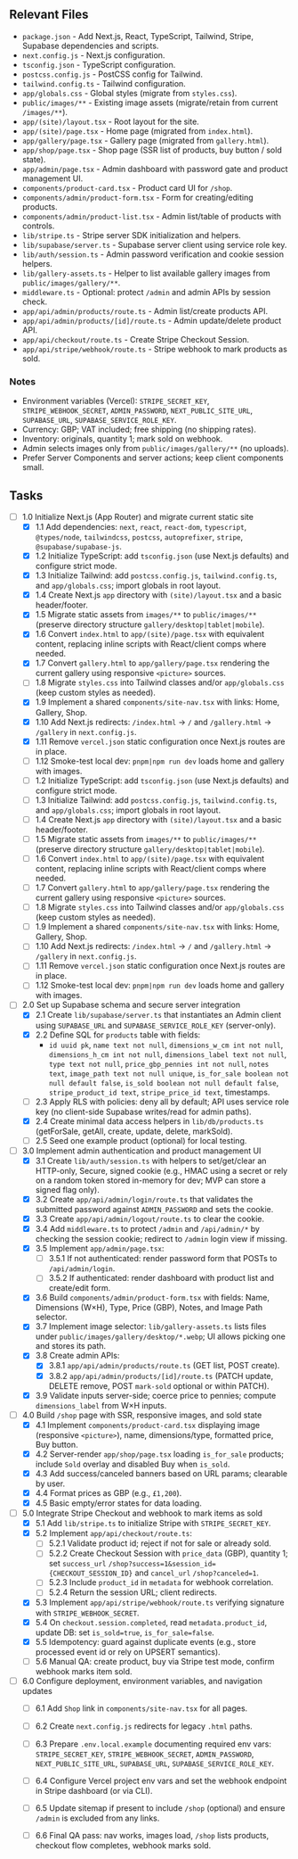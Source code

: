 ## Relevant Files

- `package.json` - Add Next.js, React, TypeScript, Tailwind, Stripe, Supabase dependencies and scripts.
- `next.config.js` - Next.js configuration.
- `tsconfig.json` - TypeScript configuration.
- `postcss.config.js` - PostCSS config for Tailwind.
- `tailwind.config.ts` - Tailwind configuration.
- `app/globals.css` - Global styles (migrate from `styles.css`).
- `public/images/**` - Existing image assets (migrate/retain from current `/images/**`).
- `app/(site)/layout.tsx` - Root layout for the site.
- `app/(site)/page.tsx` - Home page (migrated from `index.html`).
- `app/gallery/page.tsx` - Gallery page (migrated from `gallery.html`).
- `app/shop/page.tsx` - Shop page (SSR list of products, buy button / sold state).
- `app/admin/page.tsx` - Admin dashboard with password gate and product management UI.
- `components/product-card.tsx` - Product card UI for `/shop`.
- `components/admin/product-form.tsx` - Form for creating/editing products.
- `components/admin/product-list.tsx` - Admin list/table of products with controls.
- `lib/stripe.ts` - Stripe server SDK initialization and helpers.
- `lib/supabase/server.ts` - Supabase server client using service role key.
- `lib/auth/session.ts` - Admin password verification and cookie session helpers.
- `lib/gallery-assets.ts` - Helper to list available gallery images from `public/images/gallery/**`.
- `middleware.ts` - Optional: protect `/admin` and admin APIs by session check.
- `app/api/admin/products/route.ts` - Admin list/create products API.
- `app/api/admin/products/[id]/route.ts` - Admin update/delete product API.
- `app/api/checkout/route.ts` - Create Stripe Checkout Session.
- `app/api/stripe/webhook/route.ts` - Stripe webhook to mark products as sold.

### Notes

- Environment variables (Vercel): `STRIPE_SECRET_KEY`, `STRIPE_WEBHOOK_SECRET`, `ADMIN_PASSWORD`, `NEXT_PUBLIC_SITE_URL`, `SUPABASE_URL`, `SUPABASE_SERVICE_ROLE_KEY`.
- Currency: GBP; VAT included; free shipping (no shipping rates).
- Inventory: originals, quantity 1; mark sold on webhook.
- Admin selects images only from `public/images/gallery/**` (no uploads).
- Prefer Server Components and server actions; keep client components small.

## Tasks

- [ ] 1.0 Initialize Next.js (App Router) and migrate current static site
  - [x] 1.1 Add dependencies: `next`, `react`, `react-dom`, `typescript`, `@types/node`, `tailwindcss`, `postcss`, `autoprefixer`, `stripe`, `@supabase/supabase-js`.
  - [x] 1.2 Initialize TypeScript: add `tsconfig.json` (use Next.js defaults) and configure strict mode.
  - [x] 1.3 Initialize Tailwind: add `postcss.config.js`, `tailwind.config.ts`, and `app/globals.css`; import globals in root layout.
  - [x] 1.4 Create Next.js `app` directory with `(site)/layout.tsx` and a basic header/footer.
  - [x] 1.5 Migrate static assets from `images/**` to `public/images/**` (preserve directory structure `gallery/desktop|tablet|mobile`).
  - [x] 1.6 Convert `index.html` to `app/(site)/page.tsx` with equivalent content, replacing inline scripts with React/client comps where needed.
  - [x] 1.7 Convert `gallery.html` to `app/gallery/page.tsx` rendering the current gallery using responsive `<picture>` sources.
  - [ ] 1.8 Migrate `styles.css` into Tailwind classes and/or `app/globals.css` (keep custom styles as needed).
  - [x] 1.9 Implement a shared `components/site-nav.tsx` with links: Home, Gallery, Shop.
  - [x] 1.10 Add Next.js redirects: `/index.html` -> `/` and `/gallery.html` -> `/gallery` in `next.config.js`.
  - [x] 1.11 Remove `vercel.json` static configuration once Next.js routes are in place.
  - [ ] 1.12 Smoke-test local dev: `pnpm|npm run dev` loads home and gallery with images.
  - [ ] 1.2 Initialize TypeScript: add `tsconfig.json` (use Next.js defaults) and configure strict mode.
  - [ ] 1.3 Initialize Tailwind: add `postcss.config.js`, `tailwind.config.ts`, and `app/globals.css`; import globals in root layout.
  - [ ] 1.4 Create Next.js `app` directory with `(site)/layout.tsx` and a basic header/footer.
  - [ ] 1.5 Migrate static assets from `images/**` to `public/images/**` (preserve directory structure `gallery/desktop|tablet|mobile`).
  - [ ] 1.6 Convert `index.html` to `app/(site)/page.tsx` with equivalent content, replacing inline scripts with React/client comps where needed.
  - [ ] 1.7 Convert `gallery.html` to `app/gallery/page.tsx` rendering the current gallery using responsive `<picture>` sources.
  - [ ] 1.8 Migrate `styles.css` into Tailwind classes and/or `app/globals.css` (keep custom styles as needed).
  - [ ] 1.9 Implement a shared `components/site-nav.tsx` with links: Home, Gallery, Shop.
  - [ ] 1.10 Add Next.js redirects: `/index.html` -> `/` and `/gallery.html` -> `/gallery` in `next.config.js`.
  - [ ] 1.11 Remove `vercel.json` static configuration once Next.js routes are in place.
  - [ ] 1.12 Smoke-test local dev: `pnpm|npm run dev` loads home and gallery with images.

- [ ] 2.0 Set up Supabase schema and secure server integration
  - [x] 2.1 Create `lib/supabase/server.ts` that instantiates an Admin client using `SUPABASE_URL` and `SUPABASE_SERVICE_ROLE_KEY` (server-only).
  - [x] 2.2 Define SQL for `products` table with fields:
    - `id uuid pk`, `name text not null`, `dimensions_w_cm int not null`, `dimensions_h_cm int not null`, `dimensions_label text not null`, `type text not null`, `price_gbp_pennies int not null`, `notes text`, `image_path text not null unique`, `is_for_sale boolean not null default false`, `is_sold boolean not null default false`, `stripe_product_id text`, `stripe_price_id text`, timestamps.
  - [ ] 2.3 Apply RLS with policies: deny all by default; API uses service role key (no client-side Supabase writes/read for admin paths).
  - [x] 2.4 Create minimal data access helpers in `lib/db/products.ts` (getForSale, getAll, create, update, delete, markSold).
  - [ ] 2.5 Seed one example product (optional) for local testing.

- [ ] 3.0 Implement admin authentication and product management UI
  - [x] 3.1 Create `lib/auth/session.ts` with helpers to set/get/clear an HTTP-only, Secure, signed cookie (e.g., HMAC using a secret or rely on a random token stored in-memory for dev; MVP can store a signed flag only).
  - [x] 3.2 Create `app/api/admin/login/route.ts` that validates the submitted password against `ADMIN_PASSWORD` and sets the cookie.
  - [x] 3.3 Create `app/api/admin/logout/route.ts` to clear the cookie.
  - [x] 3.4 Add `middleware.ts` to protect `/admin` and `/api/admin/*` by checking the session cookie; redirect to `/admin` login view if missing.
  - [x] 3.5 Implement `app/admin/page.tsx`:
    - [ ] 3.5.1 If not authenticated: render password form that POSTs to `/api/admin/login`.
    - [ ] 3.5.2 If authenticated: render dashboard with product list and create/edit form.
  - [x] 3.6 Build `components/admin/product-form.tsx` with fields: Name, Dimensions (W×H), Type, Price (GBP), Notes, and Image Path selector.
  - [x] 3.7 Implement image selector: `lib/gallery-assets.ts` lists files under `public/images/gallery/desktop/*.webp`; UI allows picking one and stores its path.
  - [x] 3.8 Create admin APIs:
    - [x] 3.8.1 `app/api/admin/products/route.ts` (GET list, POST create).
    - [x] 3.8.2 `app/api/admin/products/[id]/route.ts` (PATCH update, DELETE remove, POST `mark-sold` optional or within PATCH).
  - [x] 3.9 Validate inputs server-side; coerce price to pennies; compute `dimensions_label` from W×H inputs.

- [ ] 4.0 Build `/shop` page with SSR, responsive images, and sold state
  - [x] 4.1 Implement `components/product-card.tsx` displaying image (responsive `<picture>`), name, dimensions/type, formatted price, Buy button.
  - [x] 4.2 Server-render `app/shop/page.tsx` loading `is_for_sale` products; include `Sold` overlay and disabled Buy when `is_sold`.
  - [x] 4.3 Add success/canceled banners based on URL params; clearable by user.
  - [x] 4.4 Format prices as GBP (e.g., `£1,200`).
  - [x] 4.5 Basic empty/error states for data loading.

- [ ] 5.0 Integrate Stripe Checkout and webhook to mark items as sold
  - [x] 5.1 Add `lib/stripe.ts` to initialize Stripe with `STRIPE_SECRET_KEY`.
  - [x] 5.2 Implement `app/api/checkout/route.ts`:
    - [ ] 5.2.1 Validate product id; reject if not for sale or already sold.
    - [ ] 5.2.2 Create Checkout Session with `price_data` (GBP), quantity 1; set `success_url` `/shop?success=1&session_id={CHECKOUT_SESSION_ID}` and `cancel_url` `/shop?canceled=1`.
    - [ ] 5.2.3 Include `product_id` in `metadata` for webhook correlation.
    - [ ] 5.2.4 Return the session URL; client redirects.
  - [x] 5.3 Implement `app/api/stripe/webhook/route.ts` verifying signature with `STRIPE_WEBHOOK_SECRET`.
  - [x] 5.4 On `checkout.session.completed`, read `metadata.product_id`, update DB: set `is_sold=true`, `is_for_sale=false`.
  - [x] 5.5 Idempotency: guard against duplicate events (e.g., store processed event id or rely on UPSERT semantics).
  - [ ] 5.6 Manual QA: create product, buy via Stripe test mode, confirm webhook marks item sold.

- [ ] 6.0 Configure deployment, environment variables, and navigation updates
  - [ ] 6.1 Add `Shop` link in `components/site-nav.tsx` for all pages.
  - [ ] 6.2 Create `next.config.js` redirects for legacy `.html` paths.
  - [ ] 6.3 Prepare `.env.local.example` documenting required env vars: `STRIPE_SECRET_KEY`, `STRIPE_WEBHOOK_SECRET`, `ADMIN_PASSWORD`, `NEXT_PUBLIC_SITE_URL`, `SUPABASE_URL`, `SUPABASE_SERVICE_ROLE_KEY`.
  - [ ] 6.4 Configure Vercel project env vars and set the webhook endpoint in Stripe dashboard (or via CLI).
  - [ ] 6.5 Update sitemap if present to include `/shop` (optional) and ensure `/admin` is excluded from any links.
  - [ ] 6.6 Final QA pass: nav works, images load, `/shop` lists products, checkout flow completes, webhook marks sold.



